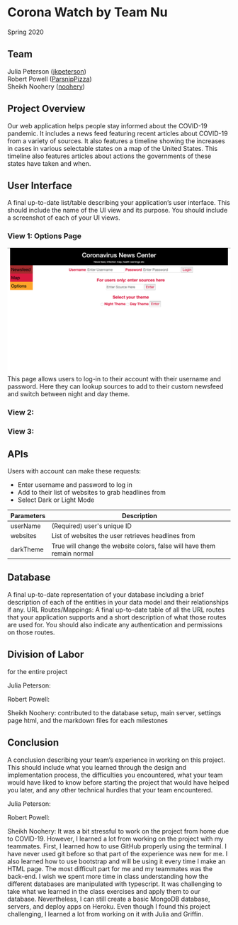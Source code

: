 # Corona Watch by Team Nu
Spring 2020  

## Team
Julia Peterson ([jkpeterson](https://github.com/jkpeterson))  
Robert Powell ([ParsnipPizza](https://github.com/ParsnipPizza))    
Sheikh Noohery ([noohery](https://github.com/noohery))    

## Project Overview
Our web application helps people stay informed about the COVID-19 pandemic. It includes a news feed featuring recent articles about COVID-19 from a variety of sources. It also features a timeline showing the increases in cases in various selectable states on a map of the United States. This timeline also features articles about actions the governments of these states have taken and when.

## User Interface

A final up-to-date list/table describing your application’s user interface. This should include the name of the UI view and its purpose. You should include a screenshot of each of your UI views.

### View 1: Options Page

![News Center Image](static/images/news_center.png)  
This page allows users to log-in to their account with their username and password. Here they can lookup sources to add to their custom newsfeed and switch between night and day theme. 

### View 2:

### View 3: 

## APIs

Users with account can make these requests:
+ Enter username and password to log in
+ Add to their list of websites to grab headlines from
+ Select Dark or Light Mode

| Parameters    | Description  |
| ------------- |--------------|
| userName      | (Required) user's unique ID |
| websites      | List of websites the user retrieves headlines from |
| darkTheme     | True will change the website colors, false will have them remain normal |

## Database

A final up-to-date representation of your database including a brief description of each of the entities in your data model and their relationships if any.
URL Routes/Mappings: A final up-to-date table of all the URL routes that your application supports and a short description of what those routes are used for. You should also indicate any authentication and permissions on those routes.


## Division of Labor

for the entire project  

Julia Peterson: 

Robert Powell: 

Sheikh Noohery: contributed to the database setup, main server, settings page html, and the markdown files for each milestones

## Conclusion

A conclusion describing your team’s experience in working on this project. This should include what you learned through the design and implementation process, the difficulties you encountered, what your team would have liked to know before starting the project that would have helped you later, and any other technical hurdles that your team encountered.

Julia Peterson:  

Robert Powell: 

Sheikh Noohery: It was a bit stressful to work on the project from home due to COVID-19. However, I learned a lot from working on the project with my teammates. First, I learned how to use GitHub properly using the terminal. I have never used git before so that part of the experience was new for me. I also learned how to use bootstrap and will be using it every time I make an HTML page. The most difficult part for me and my teammates was the back-end. I wish we spent more time in class understanding how the different databases are manipulated with typescript. It was challenging to take what we learned in the class exercises and apply them to our database. Nevertheless, I can still create a basic MongoDB database, servers, and deploy apps on Heroku. Even though I found this project challenging, I learned a lot from working on it with Julia and Griffin.